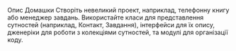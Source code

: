 Опис Домашки
Створіть невеликий проект, наприклад, телефонну книгу або менеджер завдань. Використайте класи для представлення сутностей (наприклад, Контакт, Завдання), інтерфейси для їх опису, дженеріки для роботи з колекціями сутностей, та модулі для організації коду.
